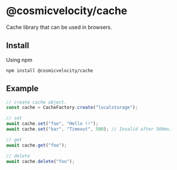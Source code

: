 # @cosmicvelocity/cache
Cache library that can be used in browsers.

## Install
Using npm

``npm install @cosmicvelocity/cache``


## Example

```typescript
// create cache object.
const cache = CacheFactory.create("localstorage");

// set
await cache.set("foo", "Hello !!");
await cache.set("bar", "Timeout", 500); // Invalid after 500ms.

// get
await cache.get("foo");

// delete
await cache.delete("foo");
```

